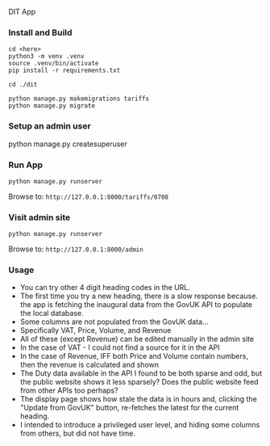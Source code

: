 DIT App

### Install and Build

```
cd <here>
python3 -m venv .venv
source .venv/bin/activate
pip install -r requirements.txt

cd ./dit

python manage.py makemigrations tariffs
python manage.py migrate
```

### Setup an admin user
python manage.py createsuperuser

### Run App
`python manage.py runserver`

Browse to: ```http://127.0.0.1:8000/tariffs/0708```

### Visit admin site
`python manage.py runserver`

Browse to: ```http://127.0.0.1:8000/admin```

### Usage

- You can try other 4 digit heading codes in the URL.
- The first time you try a new heading, there is a slow response because.
  the app is fetching the inaugural data from the GovUK API to populate
  the local database.
- Some columns are not populated from the GovUK data...
- Specifically VAT, Price, Volume, and Revenue
- All of these (except Revenue) can be edited manually in the admin site
- In the case of VAT - I could not find a source for it in the API
- In the case of Revenue, IFF both Price and Volume contain numbers, then
  the revenue is calculated and shown
- The Duty data available in the API I found to be both sparse and odd,
  but the public website shows it less sparsely? Does the public website
  feed from other APIs too perhaps?
- The display page shows how stale the data is in hours and, clicking the
  "Update from GovUK" button, re-fetches the latest for the current heading.
- I intended to introduce a privileged user level, and hiding some columns
  from others, but did not have time.
